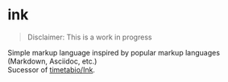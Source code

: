 # ink

> Disclaimer: This is a work in progress

Simple markup language inspired by popular markup languages (Markdown, Asciidoc, etc.)  
Sucessor of [timetabio/Ink](https://github.com/timetabio/Ink).
